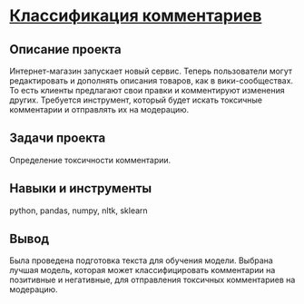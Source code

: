 # [Классификация комментариев](https://github.com/AlexPuaro/yandex_practicum_data_science/blob/main/%D0%9C%D0%B0%D1%88%D0%B8%D0%BD%D0%BD%D0%BE%D0%B5%20%D0%BE%D0%B1%D1%83%D1%87%D0%B5%D0%BD%D0%B8%D0%B5%20%D0%B4%D0%BB%D1%8F%20%D1%82%D0%B5%D0%BA%D1%81%D1%82%D0%BE%D0%B2/project_12.ipynb)
## Описание проекта
Интернет-магазин запускает новый сервис. Теперь пользователи могут редактировать и дополнять описания товаров, как в вики-сообществах. То есть клиенты предлагают свои правки и комментируют изменения других. Требуется инструмент, который будет искать токсичные комментарии и отправлять их на модерацию.

## Задачи проекта
Определение токсичности комментарии.

## Навыки и инструменты
python, pandas, numpy, nltk, sklearn

## Вывод
Была проведена подготовка текста для обучения модели. Выбрана лучшая модель, которая может классифицировать комментарии на позитивные и негативные, для отправления токсичных комментариев на модерацию.
